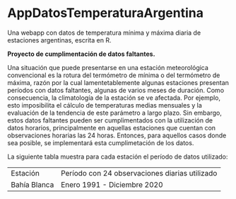 # AppDatosTemperaturaArgentina
Una webapp con datos de temperatura mínima y máxima diaria de estaciones argentinas, escrita en R.


<b>Proyecto de cumplimentación de datos faltantes.</b>
<p>Una situación que puede presentarse en una estación meteorológica convencional es la rotura del termómetro de mínima o del termómetro de máxima, razón por la cual lamentetablemente algunas estaciones presentan períodos con datos faltantes, algunas de varios meses de duración. Como consecuencia, la climatología de la estación se ve afectada. Por ejemplo, esto imposibilita el cálculo de temperaturas medias mensuales y la evaluación de la tendencia de este parámetro a largo plazo.
Sin embargo, estos datos faltantes pueden ser cumplimentados con la utilización de datos horarios, principalmente en aquellas estaciones que cuentan con observaciones horarias las 24 horas. Entonces, para aquellos casos donde sea posible, se implementará esta cumplimetación de los datos.</p>

<p>La siguiente tabla muestra para cada estación el período de datos utilizado:</p>

<table>
<tbody>
<tr>
<td>Estaci&oacute;n</td>
<td>Per&iacute;odo con 24 observaciones diarias utilizado </td>
</tr>
<tr>
<td>Bah&iacute;a Blanca</td>
<td> Enero 1991 - Diciembre 2020 </td>
</tr>
</tbody>
</table>
